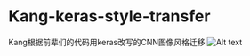 # Kang-keras-style-transfer
Kang根据前辈们的代码用keras改写的CNN图像风格迁移
![Alt text](https://github.com/KANG99/Kang-keras-style-transfer/raw/master/results/09.png)
